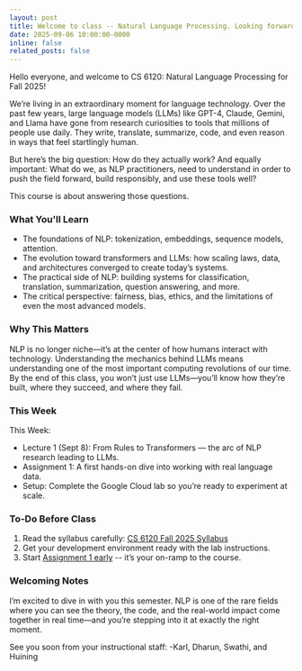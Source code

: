 ```yaml
---
layout: post
title: Welcome to class -- Natural Language Processing. Looking forward to the semester!
date: 2025-09-06 10:00:00-0000
inline: false
related_posts: false
---
```


Hello everyone, and welcome to CS 6120: Natural Language Processing for Fall 2025!

We’re living in an extraordinary moment for language technology. Over the past few years, large language models (LLMs) like GPT-4, Claude, Gemini, and Llama have gone from research curiosities to tools that millions of people use daily. They write, translate, summarize, code, and even reason in ways that feel startlingly human.

But here’s the big question: How do they actually work?
And equally important: What do we, as NLP practitioners, need to understand in order to push the field forward, build responsibly, and use these tools well?

This course is about answering those questions.

### What You'll Learn

* The foundations of NLP: tokenization, embeddings, sequence models, attention.
* The evolution toward transformers and LLMs: how scaling laws, data, and architectures converged to create today’s systems.
* The practical side of NLP: building systems for classification, translation, summarization, question answering, and more.
* The critical perspective: fairness, bias, ethics, and the limitations of even the most advanced models.

### Why This Matters

NLP is no longer niche—it’s at the center of how humans interact with technology. Understanding the mechanics behind LLMs means understanding one of the most important computing revolutions of our time. By the end of this class, you won’t just use LLMs—you’ll know how they’re built, where they succeed, and where they fail.

### This Week

This Week:

* Lecture 1 (Sept 8): From Rules to Transformers — the arc of NLP research leading to LLMs.
* Assignment 1: A first hands-on dive into working with real language data.
* Setup: Complete the Google Cloud lab so you’re ready to experiment at scale.

### To-Do Before Class

1. Read the syllabus carefully: [CS 6120 Fall 2025 Syllabus](https://course.ccs.neu.edu/cs6120f25/syllabus/)
2. Get your development environment ready with the lab instructions.
3. Start [Assignment 1 early](https://course.ccs.neu.edu/cs6120f25/homework-1/) -- it’s your on-ramp to the course.

### Welcoming Notes

I’m excited to dive in with you this semester. NLP is one of the rare fields where you can see the theory, the code, and the real-world impact come together in real time—and you’re stepping into it at exactly the right moment.

See you soon from your instructional staff:
-Karl, Dharun, Swathi, and Huining
